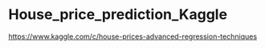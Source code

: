 # House_price_prediction_Kaggle

https://www.kaggle.com/c/house-prices-advanced-regression-techniques
